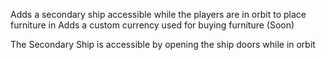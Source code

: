 Adds a secondary ship accessible while the players are in orbit
to place furniture in
 Adds a custom currency used for buying furniture (Soon)

 The Secondary Ship is accessible by opening the ship doors while in orbit
